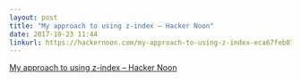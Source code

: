 ```yaml
---
layout: post
title: "My approach to using z-index – Hacker Noon"
date: 2017-10-23 11:44
linkurl: https://hackernoon.com/my-approach-to-using-z-index-eca67feb079c
---
```


[My approach to using z-index – Hacker Noon](https://hackernoon.com/my-approach-to-using-z-index-eca67feb079c)

> 